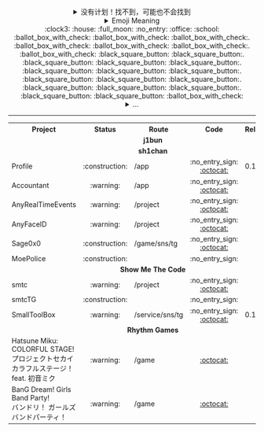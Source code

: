 <!--
Emoji: https://gist.github.com/rxaviers/7360908
-->

<div align="center">
    <details>
        <summary>没有计划！找不到，可能也不会找到</summary>
        <img src="./static/banner/YagamiLightName.gif" />
    </details>
    <details>
        <summary>Emoji Meaning</summary>
        <table>
            <tr>
                <th>Emoji</th>
                <th>Meaning</th>
            </tr>
            <tr>
                <td>:clock3:</td>
                <td>MSK+3</td>
            </tr>
            <tr>
                <td>:clock9:</td>
                <td>GMT+9</td>
            </tr>
            <tr>
                <td>:ballot_box_with_check:</td>
                <td>Busy Time</td>
            </tr>
            <tr>
                <td>:white_square_button:</td>
                <td>Free Time</td>
            </tr>
            <tr>
                <td>:office:</td>
                <td>Working</td>
            </tr>
            <tr>
                <td>:house:</td>
                <td>Home Alone</td>
            </tr>
            <tr>
                <td>:school:</td>
                <td>Studying in School</td>
            </tr>
            <tr>
                <td>:full_moon:</td>
                <td>Sleeping</td>
            </tr>
            <tr>
                <td>:no_entry:</td>
                <td>Without</td>
            </tr>
            <tr>
                <td>:no_entry_sign:</td>
                <td>Private</td>
            </tr>
            <tr>
                <td>:octocat:</td>
                <td>Public Link</td>
            </tr>
            <tr>
                <td>:construction:</td>
                <td>Scheduled</td>
            </tr>
            <tr>
                <td>:warning:</td>
                <td>Archived</td>
            </tr>
        </table>
    </details>
</div>

<div align="center">
    <div align="center">:clock3: :house: :full_moon: :no_entry: :office: :school: <br />
        :ballot_box_with_check:
        :ballot_box_with_check:
        :ballot_box_with_check:.
        :ballot_box_with_check:
        :ballot_box_with_check:
        :ballot_box_with_check:.
        :ballot_box_with_check:
        :black_square_button:
        :black_square_button:.
        :black_square_button:
        :black_square_button:
        :black_square_button:.
        :black_square_button:
        :black_square_button:
        :black_square_button:.
        :black_square_button:
        :black_square_button:
        :black_square_button:.
        :black_square_button:
        :black_square_button:
        :black_square_button:.
        :black_square_button:
        :black_square_button:
        :ballot_box_with_check:
    </div>
    <details>
        <summary>...</summary>
        <div align="center">:clock3: :office: 08.00 - 17.00<br />
            :black_square_button:
            :black_square_button:
            :black_square_button:.
            :black_square_button:
            :black_square_button:
            :black_square_button:.
            :black_square_button:
            :ballot_box_with_check:
            :ballot_box_with_check:.
            :ballot_box_with_check:
            :ballot_box_with_check:
            :ballot_box_with_check:.
            :ballot_box_with_check:
            :ballot_box_with_check:
            :ballot_box_with_check:.
            :ballot_box_with_check:
            :ballot_box_with_check:
            :black_square_button:.
            :black_square_button:
            :black_square_button:
            :black_square_button:.
            :black_square_button:
            :black_square_button:
            :black_square_button:
        </div>
        <div align="center">:clock3: :office: 10.00 - 19.00<br />
            :black_square_button:
            :black_square_button:
            :black_square_button:.
            :black_square_button:
            :black_square_button:
            :black_square_button:.
            :black_square_button:
            :black_square_button:
            :black_square_button:.
            :ballot_box_with_check:
            :ballot_box_with_check:
            :ballot_box_with_check:.
            :ballot_box_with_check:
            :ballot_box_with_check:
            :ballot_box_with_check:.
            :ballot_box_with_check:
            :ballot_box_with_check:
            :ballot_box_with_check:.
            :ballot_box_with_check:
            :black_square_button:
            :black_square_button:.
            :black_square_button:
            :black_square_button:
            :black_square_button:
        </div>
        <div align="center">:clock9: :school: 08.30 - 12.40<br />
            :black_square_button:
            :black_square_button:
            :black_square_button:.
            :ballot_box_with_check:
            :ballot_box_with_check:
            :ballot_box_with_check:.
            :ballot_box_with_check:
            :ballot_box_with_check:
            :black_square_button:.
            :black_square_button:
            :black_square_button:
            :black_square_button:.
            :black_square_button:
            :black_square_button:
            :black_square_button:.
            :black_square_button:
            :black_square_button:
            :black_square_button:.
            :black_square_button:
            :black_square_button:
            :black_square_button:.
            :black_square_button:
            :black_square_button:
            :black_square_button:
        </div>
        <div align="center">:clock9: :school: 13.00 - 17.00<br />
            :black_square_button:
            :black_square_button:
            :black_square_button:.
            :black_square_button:
            :black_square_button:
            :black_square_button:.
            :black_square_button:
            :ballot_box_with_check:
            :ballot_box_with_check:.
            :ballot_box_with_check:
            :ballot_box_with_check:
            :ballot_box_with_check:.
            :black_square_button:
            :black_square_button:
            :black_square_button:.
            :black_square_button:
            :black_square_button:
            :black_square_button:.
            :black_square_button:
            :black_square_button:
            :black_square_button:.
            :black_square_button:
            :black_square_button:
            :black_square_button:
        </div>
        <div align="center">:clock3: :office: :school: :no_entry: :house: :full_moon:<br />
            :black_square_button:
            :black_square_button:
            :black_square_button:.
            :ballot_box_with_check:
            :ballot_box_with_check:
            :ballot_box_with_check:.
            :ballot_box_with_check:
            :ballot_box_with_check:
            :ballot_box_with_check:.
            :ballot_box_with_check:
            :ballot_box_with_check:
            :ballot_box_with_check:.
            :ballot_box_with_check:
            :ballot_box_with_check:
            :ballot_box_with_check:.
            :ballot_box_with_check:
            :ballot_box_with_check:
            :ballot_box_with_check:.
            :ballot_box_with_check:
            :black_square_button:
            :black_square_button:.
            :black_square_button:
            :black_square_button:
            :black_square_button:
        </div>
    </details>
</div>

---

<!--
Table Structure: https://github.com/seefs001/xox
-->

<table align="center">
    <tr>
        <th>Project</th>
        <th>Status</th>
        <th>Route</th>
        <th>Code</th>
        <th>Release</th>
        <th>Host</th>
    </tr>
    <tr>
        <td colspan="6" align="center"><strong>j1bun</strong></td>
    </tr>
    <tr>
        <td colspan="6" align="center"><strong>sh1chan</strong></td>
    </tr>
    <tr>
        <td>Profile</td>
        <td align="center">:construction:</td>
        <td>/app</td>
        <td align="center">:no_entry_sign: <a href="https://github.com/sh1chan/.github/blob/main/DOCS/README/PROFILE.md">:octocat:</a></td>
        <td>0.1.0</td>
        <td></td>
    </tr>
    <tr>
        <td>Accountant</td>
        <td align="center">:warning:</td>
        <td>/app</td>
        <td align="center">:no_entry_sign: <a href="https://github.com/yotsuba-na/accountant">:octocat:</a></td>
        <td></td>
        <td></td>
    </tr>
    <tr>
        <td>AnyRealTimeEvents</td>
        <td align="center">:warning:</td>
        <td>/project</td>
        <td align="center">:no_entry_sign: <a href="https://github.com/sh1chan/AnyRealTimeEvents">:octocat:</a></td>
        <td></td>
        <td></td>
    </tr>
    <tr>
        <td>AnyFaceID</td>
        <td align="center">:warning:</td>
        <td>/project</td>
        <td align="center">:no_entry_sign: <a href="https://github.com/sh1chan/AnyFaceID">:octocat:</a></td>
        <td></td>
        <td></td>
    </tr>
    <tr>
        <td>Sage0x0</td>
        <td align="center">:construction:</td>
        <td>/game/sns/tg</td>
        <td align="center">:no_entry_sign: <a href="https://github.com/sh1chan/Sage0x0">:octocat:</a></td>
        <td></td>
        <td></td>
    </tr>
    <tr>
        <td>MoePolice</td>
        <td align="center">:construction:</td>
        <td></td>
        <td align="center">:no_entry_sign:</td>
        <td></td>
        <td></td>
    </tr>
    <tr>
        <td colspan="6" align="center"><strong>Show Me The Code</strong></td>
    </tr>
    <tr>
        <td>smtc</td>
        <td align="center">:warning:</td>
        <td>/project</td>
        <td align="center">:no_entry_sign: <a href="https://github.com/sh1chan/ShowMeTheCode">:octocat:</a></td>
        <td></td>
        <td></td>
    </tr>
    <tr>
        <td>smtcTG</td>
        <td align="center">:construction:</td>
        <td></td>
        <td align="center">:no_entry_sign:</td>
        <td></td>
        <td></td>
    </tr>
    <tr>
        <td>SmallToolBox</td>
        <td align="center">:warning:</td>
        <td>/service/sns/tg</td>
        <td align="center">:no_entry_sign: <a href="https://github.com/sh1chan/SmallToolBox">:octocat:</a></td>
        <td>0.1.0</td>
        <td><a href="https://t.me/smalltoolboxbot">TG</a></td>
    </tr>
    <tr>
        <td colspan="6" align="center"><strong>Rhythm Games</strong></td>
    </tr>
    <tr>
        <td>
            <span>Hatsune Miku: COLORFUL STAGE!</span><br />
            <span>プロジェクトセカイ カラフルステージ！ feat. 初音ミク</span>
        </td>
        <td align="center">:warning:</td>
        <td>/game</td>
        <td align="center"><a href="https://github.com/aintp3d0/rythm-games">:octocat:</a></td>
        <td></td>
        <td></td>
    </tr>
    <tr>
        <td>
            <span>BanG Dream! Girls Band Party!</span><br />
            <span>バンドリ！ ガールズバンドパーティ！</span>
        </td>
        <td align="center">:warning:</td>
        <td>/game</td>
        <td align="center"><a href="https://github.com/aintp3d0/BangDream-archive">:octocat:</a></td>
        <td></td>
        <td></td>
    </tr>
</table>
